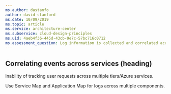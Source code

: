```yaml
---
ms.author: dastanfo
author: david-stanford
ms.date: 10/09/2019
ms.topic: article
ms.service: architecture-center
ms.subservice: cloud-design-principles
ms.uid: 4aeb4f36-445d-43cb-9e7c-57bc716c0712
ms.assessment_question: Log information is collected and correlated across all tiers
---
```

## Correlating events across services (heading)

<div class="alert is-warning"><p>Inability of tracking user requests across multiple tiers/Azure services.</p></div>

Use Service Map and Application Map for logs across multiple components.